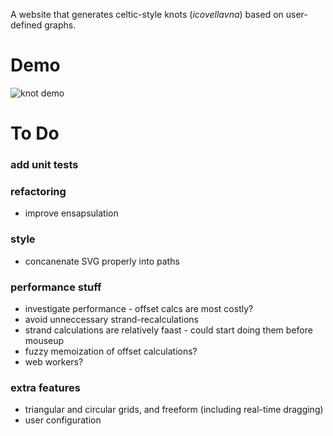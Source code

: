 A website that generates celtic-style knots (*icovellavna*) based on user-defined graphs.

# Demo

![knot demo](https://media.giphy.com/media/d2RPhHfiQ0LgfyQ3sz/giphy.gif)

# To Do

### add unit tests

### refactoring

- improve ensapsulation

### style

-  concanenate SVG properly into paths

### performance stuff

- investigate performance - offset calcs are most costly?
- avoid unneccessary strand-recalculations
- strand calculations are relatively faast - could start doing them before mouseup
- fuzzy memoization of offset calculations?
- web workers?

### extra features

- triangular and circular grids, and freeform (including real-time dragging)
- user configuration
